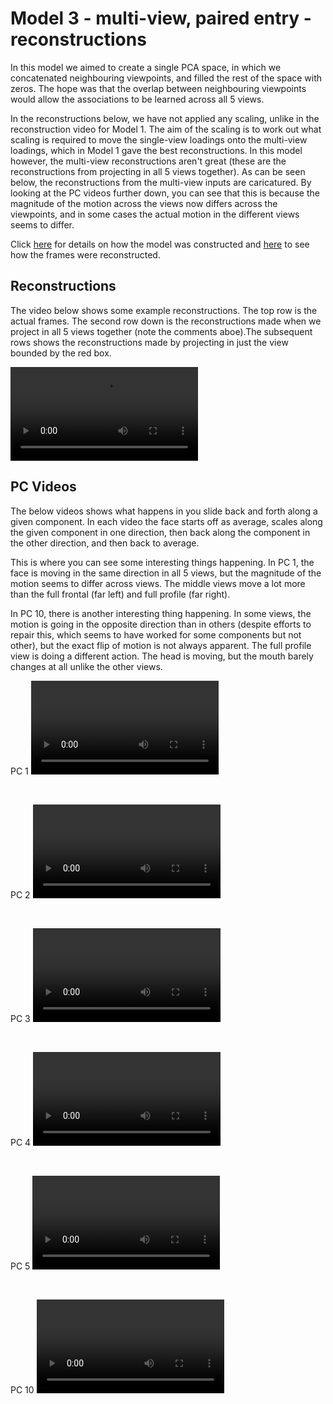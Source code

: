 # Model 3 - multi-view, paired entry - reconstructions

In this model we aimed to create a single PCA space, in which we concatenated neighbouring viewpoints, and filled the rest of the space with zeros. The hope was that the overlap between neighbouring viewpoints would allow the associations to be learned across all 5 views.

In the reconstructions below, we have not applied any scaling, unlike in the reconstruction video for Model 1. The aim of the scaling is to work out what scaling is required to move the single-view loadings onto the multi-view loadings, which in Model 1 gave the best reconstructions. In this model however, the multi-view reconstructions aren't great (these are the reconstructions from projecting in all 5 views together). As can be seen below, the reconstructions from the multi-view inputs are caricatured. By looking at the PC videos further down, you can see that this is because the magnitude of the motion across the views now differs across the viewpoints, and in some cases the actual motion in the different views seems to differ.

Click [here](https://ryanelson1996.github.io/VSS_2023_Poster_Supplement/model_3_construction.html) for details on how the model was constructed and [here](https://ryanelson1996.github.io/VSS_2023_Poster_Supplement/model_3_reconstructing_frames.html) to see how the frames were reconstructed.

## Reconstructions
The video below shows some example reconstructions. The top row is the actual frames. The second row down is the reconstructions made when we project in all 5 views together (note the comments aboe).The subsequent rows shows the reconstructions made by projecting in just the view bounded by the red box.

<video src="https://user-images.githubusercontent.com/58479570/235633802-01b2b6d0-b060-45d0-923e-232d043395a5.mp4" controls="controls" style="max-width: 730px;">
</video>

<br>


## PC Videos
The below videos shows what happens in you slide back and forth along a given component. In each video the face starts off as average, scales along the given component in one direction, then back along the component in the other direction, and then back to average.

This is where you can see some interesting things happening. In PC 1, the face is moving in the same direction in all 5 views, but the magnitude of the motion seems to differ across views. The middle views move a lot more than the full frontal (far left) and full profile (far right).

In PC 10, there is another interesting thing happening. In some views, the motion is going in the opposite direction than in others (despite efforts to repair this, which seems to have worked for some components but not other), but the exact flip of motion is not always apparent. The full profile view is doing a different action. The head is moving, but the mouth barely changes at all unlike the other views.

PC 1
<video src="https://user-images.githubusercontent.com/58479570/235632933-d5592074-187d-4b82-a10f-bb9ee75452e8.mp4" controls="controls" style="max-width: 730px;">
</video>

<br>

PC 2
<video src="https://user-images.githubusercontent.com/58479570/235632953-6e825505-4657-4781-9300-59e5221831bd.mp4" controls="controls" style="max-width: 730px;">
</video>

<br>

PC 3
<video src="https://user-images.githubusercontent.com/58479570/235632976-aeff1c96-52fb-4515-85af-4cb98a483d25.mp4" controls="controls" style="max-width: 730px;">
</video>

<br>

PC 4
<video src="https://user-images.githubusercontent.com/58479570/235633007-5a09b592-efa6-4c73-831a-8b3fd9127336.mp4" controls="controls" style="max-width: 730px;">
</video>

<br>

PC 5
<video src="https://user-images.githubusercontent.com/58479570/235633027-a17c1792-2157-4059-9140-c9903e528a27.mp4" controls="controls" style="max-width: 730px;">
</video>

<br>

PC 10
<video src="https://user-images.githubusercontent.com/58479570/235635144-82dcbfa6-c234-4ea3-9656-2fb2df3a421e.mp4" controls="controls" style="max-width: 730px;">
</video>


<br>




            
            
